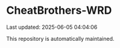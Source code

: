 # CheatBrothers-WRD

Last updated: 2025-06-05 04:04:06

This repository is automatically maintained.

